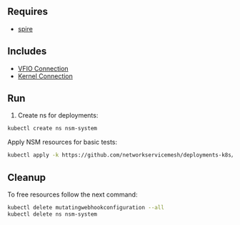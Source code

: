 ## Requires

- [spire](../spire)

## Includes

- [VFIO Connection](../use-cases/Vfio2Noop)
- [Kernel Connection](../use-cases/SriovKernel2Noop)

## Run

1. Create ns for deployments:
```bash
kubectl create ns nsm-system
```

Apply NSM resources for basic tests:
```bash
kubectl apply -k https://github.com/networkservicemesh/deployments-k8s/examples/sriov?ref=0afad406d83b3be25186f868cad959f62f9172a4
```

## Cleanup

To free resources follow the next command:
```bash
kubectl delete mutatingwebhookconfiguration --all
kubectl delete ns nsm-system
```
